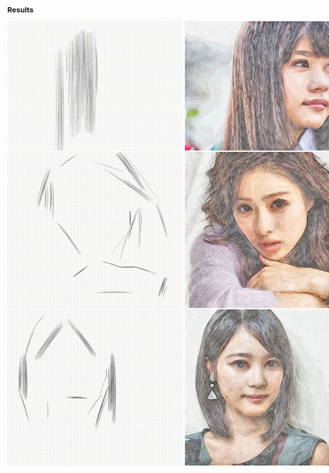 


### Results
<div align=center style="white-space: nowrap;">
<img src="https://raw.githubusercontent.com/cedro3/Sketch-Generation-with-Drawing-Process-Guided-by-Vector-Flow-and-Grayscale/master/Supplementary-Material/kasumi.gif" width="400" alt="cat"/> <img src="https://raw.githubusercontent.com/cedro3/Sketch-Generation-with-Drawing-Process-Guided-by-Vector-Flow-and-Grayscale/master/Supplementary-Material/kasumi.jpg" width="400" alt="cat"/>
</div>

<div align=center style="white-space: nowrap;">
<img src="https://raw.githubusercontent.com/cedro3/Sketch-Generation-with-Drawing-Process-Guided-by-Vector-Flow-and-Grayscale/master/Supplementary-Material/satomi2.gif" width="400" alt="cat"/> <img src="https://raw.githubusercontent.com/cedro3/Sketch-Generation-with-Drawing-Process-Guided-by-Vector-Flow-and-Grayscale/master/Supplementary-Material/satomi2.jpg" width="400" alt="cat"/>
</div>
 
<div align=center style="white-space: nowrap;">
<img src="https://raw.githubusercontent.com/cedro3/Sketch-Generation-with-Drawing-Process-Guided-by-Vector-Flow-and-Grayscale/master/Supplementary-Material/erika.gif" width="400" alt="cat"/> <img src="https://raw.githubusercontent.com/cedro3/Sketch-Generation-with-Drawing-Process-Guided-by-Vector-Flow-and-Grayscale/master/Supplementary-Material/erika.jpg" width="400" alt="cat"/>
</div>

